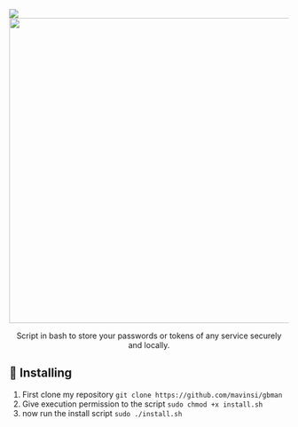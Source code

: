 
<img src="https://img.shields.io/badge/Made%20with-Bash-1f425f.svg">

<div id="header" align="center">
    <img width="550" src="./gif/tutorial.gif">
  
  Script in bash to store your passwords or tokens of any service securely and locally.
  </div>
  
  
## 💭 Installing
1. First clone my repository ``git clone https://github.com/mavinsi/gbman``
2. Give execution permission to the script ``sudo chmod +x install.sh``
3. now run the install script ``sudo ./install.sh``
